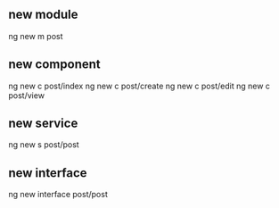 ## new module
ng new m post

## new component
ng new c post/index
ng new c post/create
ng new c post/edit
ng new c post/view

## new service 
ng new s post/post

## new interface
ng new interface post/post